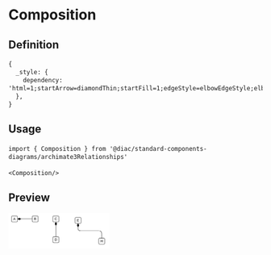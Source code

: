 # Composition

## Definition

```
{
  _style: { 
    dependency: 'html=1;startArrow=diamondThin;startFill=1;edgeStyle=elbowEdgeStyle;elbow=vertical;startSize=10;endArrow=none;endFill=0;',
  },
}
```

## Usage

```
import { Composition } from '@diac/standard-components-diagrams/archimate3Relationships'

<Composition/>
```

## Preview

<img src="./composition.png" width="200"/>
